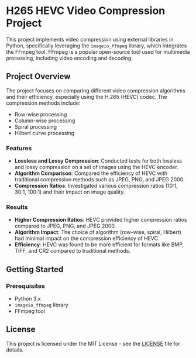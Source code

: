 
# H265 HEVC Video Compression Project

This project implements video compression using external libraries in Python, specifically leveraging the `imageio_ffmpeg` library, which integrates the FFmpeg tool. FFmpeg is a popular open-source tool used for multimedia processing, including video encoding and decoding.

## Project Overview

The project focuses on comparing different video compression algorithms and their efficiency, especially using the H.265 (HEVC) codec. The compression methods include:

- Row-wise processing
- Column-wise processing
- Spiral processing
- Hilbert curve processing

### Features

- **Lossless and Lossy Compression**: Conducted tests for both lossless and lossy compression on a set of images using the HEVC encoder.
- **Algorithm Comparison**: Compared the efficiency of HEVC with traditional compression methods such as JPEG, PNG, and JPEG 2000.
- **Compression Ratios**: Investigated various compression ratios (10:1, 30:1, 100:1) and their impact on image quality.

### Results

- **Higher Compression Ratios**: HEVC provided higher compression ratios compared to JPEG, PNG, and JPEG 2000.
- **Algorithm Impact**: The choice of algorithm (row-wise, spiral, Hilbert) had minimal impact on the compression efficiency of HEVC.
- **Efficiency**: HEVC was found to be more efficient for formats like BMP, TIFF, and CR2 compared to traditional methods.

## Getting Started

### Prerequisites

- Python 3.x
- `imageio_ffmpeg` library
- FFmpeg tool

## License

This project is licensed under the MIT License - see the [LICENSE](LICENSE) file for details.

